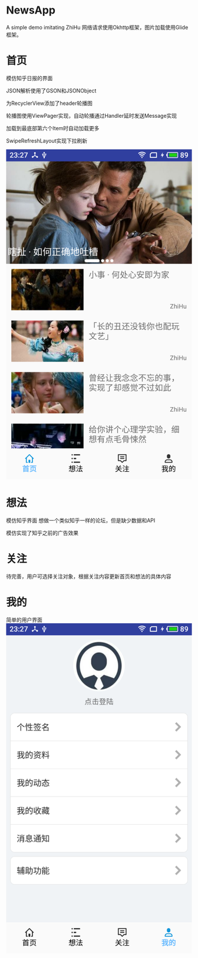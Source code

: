 # NewsApp
A simple demo imitating ZhiHu
网络请求使用Okhttp框架，图片加载使用Glide框架。

# 首页
模仿知乎日报的界面

JSON解析使用了GSON和JSONObject

为RecyclerView添加了header轮播图

轮播图使用ViewPager实现，自动轮播通过Handler延时发送Message实现

加载到最底部第六个Item时自动加载更多

SwipeRefreshLayout实现下拉刷新

![image](https://raw.githubusercontent.com/Scabe/NewsApp/master/app/src/test/java/ScreenHots/device-2018-03-25-232731.png)
# 想法
模仿知乎界面
想做一个类似知乎一样的论坛，但是缺少数据和API

模仿实现了知乎之前的广告效果

# 关注
待完善，用户可选择关注对象，根据关注内容更新首页和想法的具体内容

# 我的
简单的用户界面
![image](https://raw.githubusercontent.com/Scabe/NewsApp/master/app/src/test/java/ScreenHots/device-2018-03-25-232758.png)
